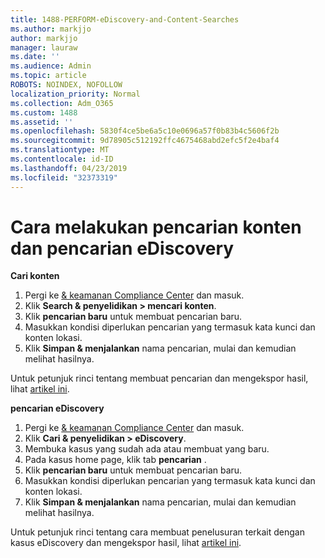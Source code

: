 ```yaml
---
title: 1488-PERFORM-eDiscovery-and-Content-Searches
ms.author: markjjo
author: markjjo
manager: lauraw
ms.date: ''
ms.audience: Admin
ms.topic: article
ROBOTS: NOINDEX, NOFOLLOW
localization_priority: Normal
ms.collection: Adm_O365
ms.custom: 1488
ms.assetid: ''
ms.openlocfilehash: 5830f4ce5be6a5c10e0696a57f0b83b4c5606f2b
ms.sourcegitcommit: 9d78905c512192ffc4675468abd2efc5f2e4baf4
ms.translationtype: MT
ms.contentlocale: id-ID
ms.lasthandoff: 04/23/2019
ms.locfileid: "32373319"
---
```

# <a name="how-to-perform-content-searches-and-ediscovery-searches"></a>Cara melakukan pencarian konten dan pencarian eDiscovery

**Cari konten**

1. Pergi ke [& keamanan Compliance Center](https://protection.office.com) dan masuk.
2. Klik **Search & penyelidikan > mencari konten**.
3. Klik **pencarian baru** untuk membuat pencarian baru.
4. Masukkan kondisi diperlukan pencarian yang termasuk kata kunci dan konten lokasi.  
5. Klik **Simpan & menjalankan** nama pencarian, mulai dan kemudian melihat hasilnya. 
 
Untuk petunjuk rinci tentang membuat pencarian dan mengekspor hasil, lihat [artikel ini](https://docs.microsoft.com/office365/securitycompliance/content-search).

**pencarian eDiscovery**

1. Pergi ke [& keamanan Compliance Center](https://protection.office.com) dan masuk.
2. Klik **Cari & penyelidikan > eDiscovery**.
3. Membuka kasus yang sudah ada atau membuat yang baru.
4. Pada kasus home page, klik tab **pencarian** .  
5. Klik **pencarian baru** untuk membuat pencarian baru.
6. Masukkan kondisi diperlukan pencarian yang termasuk kata kunci dan konten lokasi.  
7. Klik **Simpan & menjalankan** nama pencarian, mulai dan kemudian melihat hasilnya.

Untuk petunjuk rinci tentang cara membuat penelusuran terkait dengan kasus eDiscovery dan mengekspor hasil, lihat [artikel ini](https://docs.microsoft.com/office365/securitycompliance/ediscovery-cases).
